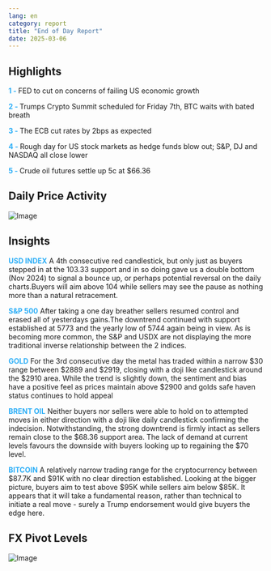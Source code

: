 ```yaml
---
lang: en
category: report
title: "End of Day Report"
date: 2025-03-06
---
```



<h2>Highlights</h2>
<strong style="color: #2caef7;">1 - </strong> FED to cut on concerns of failing US economic growth

<strong style="color: #2caef7;">2 - </strong> Trumps Crypto Summit scheduled for Friday 7th, BTC waits with bated breath

<strong style="color: #2caef7;">3 - </strong> The ECB cut rates by 2bps as expected

<strong style="color: #2caef7;">4 - </strong> Rough day for US stock markets as hedge funds blow out; S&P, DJ and NASDAQ all close lower

<strong style="color: #2caef7;">5 - </strong> Crude oil futures settle up 5c at $66.36



<h2>Daily Price Activity</h2>
<img src="https://markleighedu.github.io/img/Mar-2025/06-Mar-2025/price.jpg" alt="Image"/>

<h2>Insights</h2>
<strong style="color: #2caef7;">USD INDEX</strong> A 4th consecutive red candlestick, but only just as buyers stepped in at the 103.33 support and in so doing gave us a double bottom (Nov 2024) to signal a bounce up, or perhaps potential reversal on the daily charts.Buyers will aim above 104 while sellers may see the pause as nothing more than a natural retracement.

<strong style="color: #2caef7;">S&P 500</strong> After taking a one day breather sellers resumed control and erased all of yesterdays gains.The downtrend continued with support established at 5773 and the yearly low of 5744 again being in view. As is becoming more common, the S&P and USDX are not displaying the more traditional inverse relationship between the 2 indices.

<strong style="color: #2caef7;">GOLD</strong> For the 3rd consecutive day the metal has traded within a narrow $30 range between $2889 and $2919, closing with a doji like candlestick around the $2910 area. While the trend is slightly down, the sentiment and bias have a positive feel as prices maintain above $2900 and golds safe haven status continues to hold appeal

<strong style="color: #2caef7;">BRENT OIL</strong> Neither buyers nor sellers were able to hold on to attempted moves in either direction with a doji like daily candlestick confirming the indecision. Notwithstanding, the strong downtrend is firmly intact as sellers remain close to the $68.36 support area. The lack of demand at current levels favours the downside with buyers looking up to regaining the $70 level.

<strong style="color: #2caef7;">BITCOIN</strong> A relatively narrow trading range for the cryptocurrency between $87.7K and $91K with no clear direction established. Looking at the bigger picture, buyers aim to test above $95K while sellers aim below $85K. It appears that it will take a fundamental reason, rather than technical to initiate a real move - surely a Trump endorsement would give buyers the edge here. 



<h2>FX Pivot Levels</h2>
<img src="https://markleighedu.github.io/img/Mar-2025/06-Mar-2025/pivot.jpg" alt="Image"/>